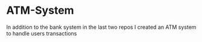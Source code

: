 # ATM-System
In addition to the bank system in the last two repos I created an ATM system to handle users transactions
